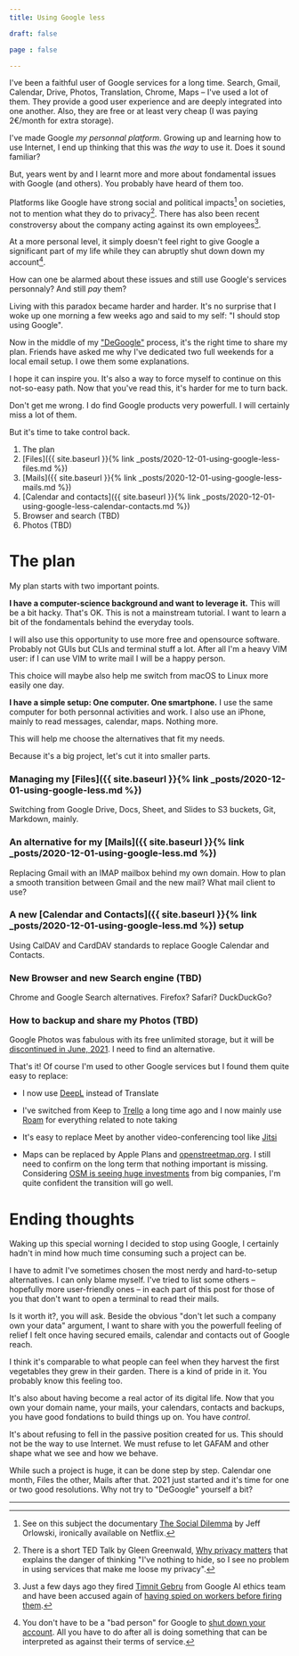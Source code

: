 ```yaml
---
title: Using Google less

draft: false

page : false

---
```

I've been a faithful user of Google services for a long time. Search, Gmail,
Calendar, Drive, Photos, Translation, Chrome, Maps – I've used a lot of
them. They provide a good user experience and are deeply integrated into one
another. Also, they are free or at least very cheap (I was paying 2€/month for
extra storage).

I've made Google *my personnal platform*. Growing up and learning how to use
Internet, I end up thinking that this was *the way* to use it. Does it sound
familiar?

But, years went by and I learnt more and more about fondamental issues with
Google (and others). You probably have heard of them too.

Platforms like Google have strong social and political impacts[^1] on
societies, not to mention what they do to privacy[^2]. There has also been
recent constroversy about the company acting against its own employees[^3].

At a more personal level, it simply doesn't feel right to give Google a
significant part of my life while they can abruptly shut down down my
account[^4].

How can one be alarmed about these issues and still use Google's services
personnaly? And still *pay* them?

Living with this paradox became harder and harder. It's no surprise that I woke
up one morning a few weeks ago and said to my self: "I should stop using
Google".

Now in the middle of my ["DeGoogle"](https://www.reddit.com/r/degoogle) process,
it's the right time to share my plan. Friends have asked me why I've dedicated
two full weekends for a local email setup. I owe them some explanations.

I hope it can inspire you. It's also a way to force myself to continue on this
not-so-easy path. Now that you've read this, it's harder for me to turn back.

Don't get me wrong. I do find Google products very powerfull. I will certainly
miss a lot of them.

But it's time to take control back.

<div class="guide-chapters" >
<ol>
<li>The plan</li>
<li markdown="1">
[Files]({{ site.baseurl }}{% link _posts/2020-12-01-using-google-less-files.md %})
</li>
<li markdown="1">
[Mails]({{ site.baseurl }}{% link _posts/2020-12-01-using-google-less-mails.md %}) 
</li>
<li markdown="1">
[Calendar and contacts]({{ site.baseurl }}{% link _posts/2020-12-01-using-google-less-calendar-contacts.md %}) 
</li>
<li class="tbd">Browser and search (TBD)</li>
<li class="tbd">Photos (TBD)</li>
</ol>
</div>

# The plan 

My plan starts with two important points.

**I have a computer-science background and want to leverage it.** This will be a
bit hacky. That's OK. This is not a mainstream tutorial. I want to learn a bit
of the fondamentals behind the everyday tools.

I will also use this opportunity to use more free and opensource software.
Probably not GUIs but CLIs and terminal stuff a lot. After all I'm a heavy
VIM user: if I can use VIM to write mail I will be a happy person.

This choice will maybe also help me switch from macOS to Linux more easily one
day.

**I have a simple setup: One computer. One smartphone.** I use the same computer
for both personnal activities and work. I also use an iPhone, mainly to read
messages, calendar, maps. Nothing more.

This will help me choose the alternatives that fit my needs.

Because it's a big project, let's cut it into smaller parts.

### Managing my [Files]({{ site.baseurl }}{% link _posts/2020-12-01-using-google-less.md %})

Switching from Google Drive, Docs, Sheet, and Slides to S3 buckets, Git, 
Markdown, mainly.

### An alternative for my [Mails]({{ site.baseurl }}{% link _posts/2020-12-01-using-google-less.md %})

Replacing Gmail with an IMAP mailbox behind my own domain. How to plan a
smooth transition between Gmail and the new mail? What mail client to use?

### A new [Calendar and Contacts]({{ site.baseurl }}{% link _posts/2020-12-01-using-google-less.md %}) setup

Using CalDAV and CardDAV standards to replace Google Calendar and Contacts.

### New Browser and new Search engine (TBD)

Chrome and Google Search alternatives. Firefox? Safari? DuckDuckGo?

### How to backup and share my Photos (TBD)

Google Photos was fabulous with its free unlimited storage, but it will be
[discontinued in June,
2021](https://www.theverge.com/2020/11/11/21560810/google-photos-unlimited-cap-free-uploads-15gb-ending).
I need to find an alternative.

That's it! Of course I'm used to other Google services but I found them quite
easy to replace:

- I now use [DeepL](http://deepl.com) instead of Translate

- I've switched from Keep to [Trello](http://trello.com/) a long time ago and I
  now mainly use [Roam](https://roamresearch.com/) for everything related to
  note taking

- It's easy to replace Meet by another video-conferencing tool like
  [Jitsi](https://meet.jit.si/)

- Maps can be replaced by Apple Plans and
  [openstreetmap.org](https://www.openstreetmap.org/). I still need to confirm
  on the long term that nothing important is missing. Considering [OSM is seeing
  huge
  investments](https://joemorrison.medium.com/openstreetmap-is-having-a-moment-dcc7eef1bb01)
  from big companies, I'm quite confident the transition will go well.

# Ending thoughts

Waking up this special worning I decided to stop using Google, I certainly
hadn't in mind how much time consuming such a project can be.

I have to admit I've sometimes chosen the most nerdy and hard-to-setup
alternatives. I can only blame myself. I've tried to list some others –
hopefully more user-friendly ones – in each part of this post for those of you
that don't want to open a terminal to read their mails.

Is it worth it?, you will ask. Beside the obvious "don't let such a company own
your data" argument, I want to share with you the powerfull feeling of relief I
felt once having secured emails, calendar and contacts out of Google reach.

I think it's comparable to what people can feel when they harvest the first
vegetables they grew in their garden. There is a kind of pride in it. You
probably know this feeling too. 

It's also about having become a real actor of its digital life. Now that you own
your domain name, your mails, your calendars, contacts and backups, you have
good fondations to build things up on. You have *control*.

It's about refusing to fell in the passive position created for us. This should
not be the way to use Internet. We must refuse to let GAFAM and other shape what
we see and how we behave.

While such a project is huge, it can be done step by step. Calendar one month,
Files the other, Mails after that. 2021 just started and it's time for one or
two good resolutions. Why not try to "DeGoogle" yourself a bit?

---

[^1]: See on this subject the documentary
    [The Social Dilemma](https://en.wikipedia.org/wiki/The_Social_Dilemma) by
    Jeff Orlowski, ironically available on Netflix.

[^2]: There is a short TED Talk by Gleen Greenwald,
    [Why privacy matters](https://www.ted.com/talks/glenn_greenwald_why_privacy_matters)
    that explains the danger of thinking "I've nothing to hide, so I see no
    problem in using services that make me loose my privacy".

[^3]: Just a few days ago they fired [Timnit Gebru](https://www.theverge.com/2020/12/5/22155985/paper-timnit-gebru-fired-google-large-language-models-search-ai)
    from Google AI ethics team and have been accused again of [having spied on
    workers before firing them](https://www.theverge.com/2020/12/2/22047383/google-spied-workers-before-firing-labor-complaint).

[^4]: You don't have to be a "bad person" for Google to
    [shut down your account](https://www.reddit.com/r/google/comments/6sqgip/google_shuts_down_my_account_after_10_years_of).
    All you have to do after all is doing something that can be interpreted as
    against their terms of service.
